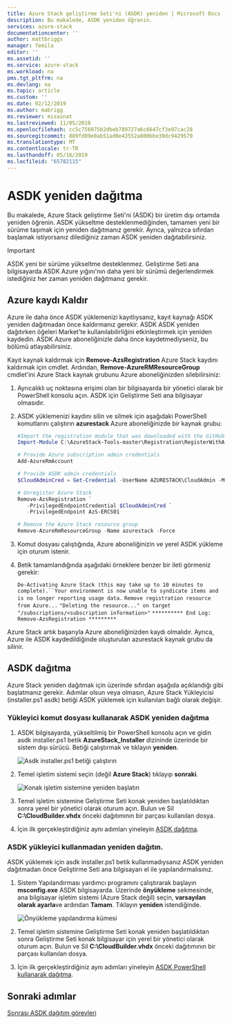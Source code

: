 ```yaml
---
title: Azure Stack geliştirme Seti'ni (ASDK) yeniden | Microsoft Docs
description: Bu makalede, ASDK yeniden öğrenin.
services: azure-stack
documentationcenter: ''
author: mattbriggs
manager: femila
editor: ''
ms.assetid: ''
ms.service: azure-stack
ms.workload: na
pms.tgt_pltfrm: na
ms.devlang: na
ms.topic: article
ms.custom: ''
ms.date: 02/12/2019
ms.author: mabrigg
ms.reviewer: misainat
ms.lastreviewed: 11/05/2018
ms.openlocfilehash: cc5c756075b2dbeb789727a6c6647cf3e97cac28
ms.sourcegitcommit: 889fd09e0ab51ad0e43552a800bbe39dc9429579
ms.translationtype: MT
ms.contentlocale: tr-TR
ms.lasthandoff: 05/16/2019
ms.locfileid: "65782115"
---
```

# <a name="redeploy-the-asdk"></a>ASDK yeniden dağıtma
Bu makalede, Azure Stack geliştirme Seti'ni (ASDK) bir üretim dışı ortamda yeniden öğrenin. ASDK yükseltme desteklenmediğinden, tamamen yeni bir sürüme taşımak için yeniden dağıtmanız gerekir. Ayrıca, yalnızca sıfırdan başlamak istiyorsanız dilediğiniz zaman ASDK yeniden dağıtabilirsiniz.

> [!IMPORTANT]
> ASDK yeni bir sürüme yükseltme desteklenmez. Geliştirme Seti ana bilgisayarda ASDK Azure yığını'nın daha yeni bir sürümü değerlendirmek istediğiniz her zaman yeniden dağıtmanız gerekir.

## <a name="remove-azure-registration"></a>Azure kaydı Kaldır 
Azure ile daha önce ASDK yüklemenizi kayıtlıysanız, kayıt kaynağı ASDK yeniden dağıtmadan önce kaldırmanız gerekir. ASDK ASDK yeniden dağıtırken öğeleri Market'te kullanılabilirliğini etkinleştirmek için yeniden kaydedin. ASDK Azure aboneliğinizle daha önce kaydetmediyseniz, bu bölümü atlayabilirsiniz.

Kayıt kaynak kaldırmak için **Remove-AzsRegistration** Azure Stack kaydını kaldırmak için cmdlet. Ardından, **Remove-AzureRMResourceGroup** cmdlet'ini Azure Stack kaynak grubunu Azure aboneliğinizden silebilirsiniz:

1. Ayrıcalıklı uç noktasına erişimi olan bir bilgisayarda bir yönetici olarak bir PowerShell konsolu açın. ASDK için Geliştirme Seti ana bilgisayar olmasıdır.

2. ASDK yüklemenizi kaydını silin ve silmek için aşağıdaki PowerShell komutlarını çalıştırın **azurestack** Azure aboneliğinizde bir kaynak grubu:

   ```powershell    
   #Import the registration module that was downloaded with the GitHub tools
   Import-Module C:\AzureStack-Tools-master\Registration\RegisterWithAzure.psm1

   # Provide Azure subscription admin credentials
   Add-AzureRmAccount

   # Provide ASDK admin credentials
   $CloudAdminCred = Get-Credential -UserName AZURESTACK\CloudAdmin -Message "Enter the cloud domain credentials to access the privileged endpoint"

   # Unregister Azure Stack
   Remove-AzsRegistration `
      -PrivilegedEndpointCredential $CloudAdminCred `
      -PrivilegedEndpoint AzS-ERCS01

   # Remove the Azure Stack resource group
   Remove-AzureRmResourceGroup -Name azurestack -Force
   ```

3. Komut dosyası çalıştığında, Azure aboneliğinizin ve yerel ASDK yükleme için oturum istenir.
4. Betik tamamlandığında aşağıdaki örneklere benzer bir ileti görmeniz gerekir:

    `De-Activating Azure Stack (this may take up to 10 minutes to complete).``Your environment is now unable to syndicate items and is no longer reporting usage data.`
    `Remove registration resource from Azure...`
    `"Deleting the resource..." on target "/subscriptions/<subscription information>"`
    `********** End Log: Remove-AzsRegistration *********`



Azure Stack artık başarıyla Azure aboneliğinizden kaydı olmalıdır. Ayrıca, Azure ile ASDK kaydedildiğinde oluşturulan azurestack kaynak grubu da silinir.

## <a name="deploy-the-asdk"></a>ASDK dağıtma
Azure Stack yeniden dağıtmak için üzerinde sıfırdan aşağıda açıklandığı gibi başlatmanız gerekir. Adımlar olsun veya olmasın, Azure Stack Yükleyicisi (installer.ps1 asdk) betiği ASDK yüklemek için kullanılan bağlı olarak değişir.

### <a name="redeploy-the-asdk-using-the-installer-script"></a>Yükleyici komut dosyası kullanarak ASDK yeniden dağıtma
1. ASDK bilgisayarda, yükseltilmiş bir PowerShell konsolu açın ve gidin asdk installer.ps1 betik **AzureStack_Installer** dizininde üzerinde bir sistem dışı sürücü. Betiği çalıştırmak ve tıklayın **yeniden**.

   ![Asdk installer.ps1 betiği çalıştırın](media/asdk-redeploy/1.png)

2. Temel işletim sistemi seçin (değil **Azure Stack**) tıklayıp **sonraki**.

   ![Konak işletim sistemine yeniden başlatın](media/asdk-redeploy/2.png)

3. Temel işletim sistemine Geliştirme Seti konak yeniden başlatıldıktan sonra yerel bir yönetici olarak oturum açın. Bulun ve Sil **C:\CloudBuilder.vhdx** önceki dağıtımının bir parçası kullanılan dosya. 

4. İçin ilk gerçekleştirdiğiniz aynı adımları yineleyin [ASDK dağıtma](asdk-install.md).

### <a name="redeploy-the-asdk-without-using-the-installer"></a>ASDK yükleyici kullanmadan yeniden dağıtın.
ASDK yüklemek için asdk installer.ps1 betik kullanmadıysanız ASDK yeniden dağıtmadan önce Geliştirme Seti ana bilgisayarı el ile yapılandırmalısınız.

1. Sistem Yapılandırması yardımcı programını çalıştırarak başlayın **msconfig.exe** ASDK bilgisayarda. Üzerinde **önyükleme** sekmesinde, ana bilgisayar işletim sistemi (Azure Stack değil) seçin, **varsayılan olarak ayarla**ve ardından **Tamam**. Tıklayın **yeniden** istendiğinde.

      ![Önyükleme yapılandırma kümesi](media/asdk-redeploy/4.png)

2. Temel işletim sistemine Geliştirme Seti konak yeniden başlatıldıktan sonra Geliştirme Seti konak bilgisayar için yerel bir yönetici olarak oturum açın. Bulun ve Sil **C:\CloudBuilder.vhdx** önceki dağıtımının bir parçası kullanılan dosya. 

3. İçin ilk gerçekleştirdiğiniz aynı adımları yineleyin [ASDK PowerShell kullanarak dağıtma](asdk-deploy-powershell.md).


## <a name="next-steps"></a>Sonraki adımlar
[Sonrası ASDK dağıtım görevleri](asdk-post-deploy.md)




